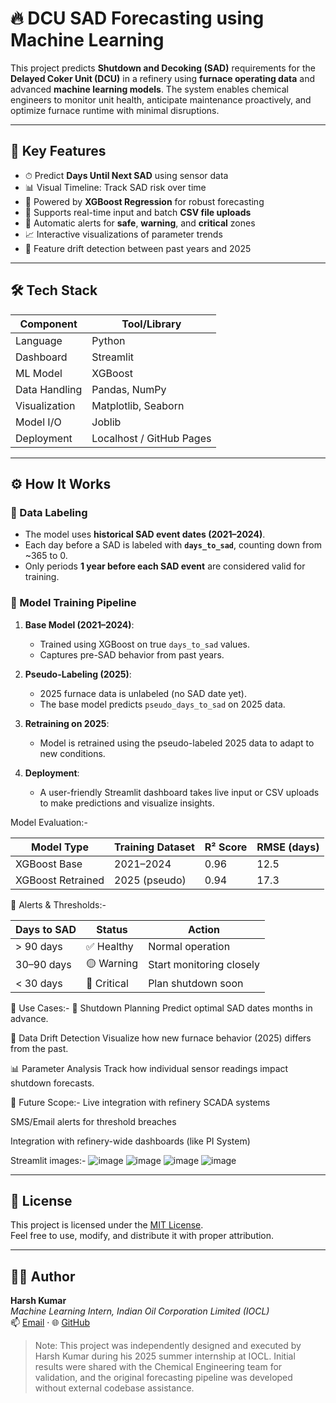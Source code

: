 # 🔥 DCU SAD Forecasting using Machine Learning

This project predicts **Shutdown and Decoking (SAD)** requirements for the **Delayed Coker Unit (DCU)** in a refinery using **furnace operating data** and advanced **machine learning models**. The system enables chemical engineers to monitor unit health, anticipate maintenance proactively, and optimize furnace runtime with minimal disruptions.

---

## 📌 Key Features

- ⏱ Predict **Days Until Next SAD** using sensor data
- 📊 Visual Timeline: Track SAD risk over time
- 🧠 Powered by **XGBoost Regression** for robust forecasting
- 📁 Supports real-time input and batch **CSV file uploads**
- 📍 Automatic alerts for **safe**, **warning**, and **critical** zones
- 📈 Interactive visualizations of parameter trends
- 🧪 Feature drift detection between past years and 2025

---

## 🛠️ Tech Stack

| Component       | Tool/Library                |
|----------------|-----------------------------|
| Language        | Python                      |
| Dashboard       | Streamlit                   |
| ML Model        | XGBoost                     |
| Data Handling   | Pandas, NumPy               |
| Visualization   | Matplotlib, Seaborn         |
| Model I/O       | Joblib                      |
| Deployment      | Localhost / GitHub Pages    |

---

## ⚙️ How It Works

### 🔹 Data Labeling

- The model uses **historical SAD event dates (2021–2024)**.
- Each day before a SAD is labeled with **`days_to_sad`**, counting down from ~365 to 0.
- Only periods **1 year before each SAD event** are considered valid for training.

### 🔹 Model Training Pipeline

1. **Base Model (2021–2024)**:
   - Trained using XGBoost on true `days_to_sad` values.
   - Captures pre-SAD behavior from past years.

2. **Pseudo-Labeling (2025)**:
   - 2025 furnace data is unlabeled (no SAD date yet).
   - The base model predicts `pseudo_days_to_sad` on 2025 data.

3. **Retraining on 2025**:
   - Model is retrained using the pseudo-labeled 2025 data to adapt to new conditions.

4. **Deployment**:
   - A user-friendly Streamlit dashboard takes live input or CSV uploads to make predictions and visualize insights.


Model Evaluation:-

| Model Type        | Training Dataset | R² Score | RMSE (days) |
| ----------------- | ---------------- | -------- | ----------- |
| XGBoost Base      | 2021–2024        | 0.96     | 12.5        |
| XGBoost Retrained | 2025 (pseudo)    | 0.94     | 17.3        |


🧠 Alerts & Thresholds:-

| Days to SAD | Status      | Action                   |
| ----------- | ----------- | ------------------------ |
| > 90 days   | ✅ Healthy   | Normal operation         |
| 30–90 days  | 🟡 Warning  | Start monitoring closely |
| < 30 days   | 🔴 Critical | Plan shutdown soon       |

💼 Use Cases:-
📍 Shutdown Planning
Predict optimal SAD dates months in advance.

🔬 Data Drift Detection
Visualize how new furnace behavior (2025) differs from the past.

📊 Parameter Analysis
Track how individual sensor readings impact shutdown forecasts.

🧠 Future Scope:-
Live integration with refinery SCADA systems

SMS/Email alerts for threshold breaches

Integration with refinery-wide dashboards (like PI System)

Streamlit images:-
![image](https://github.com/user-attachments/assets/56ef1e0b-6989-4461-9038-2333a88472bc)
![image](https://github.com/user-attachments/assets/96598682-da66-492e-b4d4-000cc0b97b6a)
![image](https://github.com/user-attachments/assets/2aa1f099-e25c-4782-9eed-d472bde845c0)
![image](https://github.com/user-attachments/assets/5ffaf54c-23df-42b4-bfc3-d567f63ec9c9)

---

## 📝 License

This project is licensed under the [MIT License](https://opensource.org/licenses/MIT).  
Feel free to use, modify, and distribute it with proper attribution.

---

## 👨‍💻 Author

**Harsh Kumar**  
_Machine Learning Intern, Indian Oil Corporation Limited (IOCL)_  
📫 [Email](mailto:harshk210804@gmail.com) · 🌐 [GitHub](https://github.com/hkuser212)


> Note: This project was independently designed and executed by Harsh Kumar during his 2025 summer internship at IOCL. 
> Initial results were shared with the Chemical Engineering team for validation, and the original forecasting pipeline was developed without external codebase assistance.

